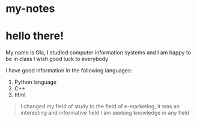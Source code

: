 # my-notes 
# hello there!
 My name is Ola, I studied computer information systems and I am happy to be in class
I wish good luck to everybody

I have good information in the following languages:
1. Python language
2. C++
3. html

>I changed my field of study to the field of e-marketing, it was an interesting and informative field
>I am seeking knowledge in any field
